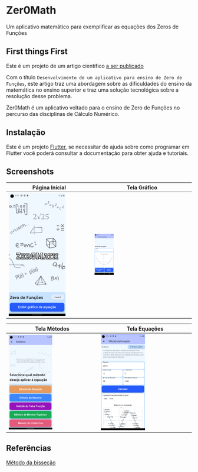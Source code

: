 # Zer0Math

Um aplicativo matemático para exemplificar as equações dos Zeros de Funções

## First things First

Este é um projeto de um artigo científico [a ser publicado]()

Com o título `Desenvolvimento de um aplicativo para ensino de Zero de Funções`, este artigo traz uma abordagem sobre as dificuldades do ensino da matemática no ensino superior e traz uma solução tecnológica sobre a resolução desse problema.

Zer0Math é um aplicativo voltado para o ensino de Zero de Funções no percurso das disciplinas de Cálculo Numérico.

## Instalação

Este é um projeto [Flutter](https://docs.flutter.dev/), se necessitar de ajuda sobre como programar em Flutter você poderá consultar a documentação para obter ajuda e tutoriais.

## Screenshots

| Página Inicial                                           | Tela Gráfico                                            |
| -------------------------------------------------------- | ------------------------------------------------------- |
| <img src="assets/img/readme/homepage.png" width="70%" /> | <img src="assets/img/readme/grafico.png"  width="20%"/> |

| Tela Métodos                                           | Tela Equações                                          |
| ------------------------------------------------------ | ------------------------------------------------------ |
| <img src="assets/img/readme/metodos.png" width="50%"/> | <img src="assets/img/readme/equacao.png" width="50%"/> |

## Referências

[Método da bisseção](http://www.dma.uem.br/kit/calculo-numerico-2/kit-bisseccao.pdf)
